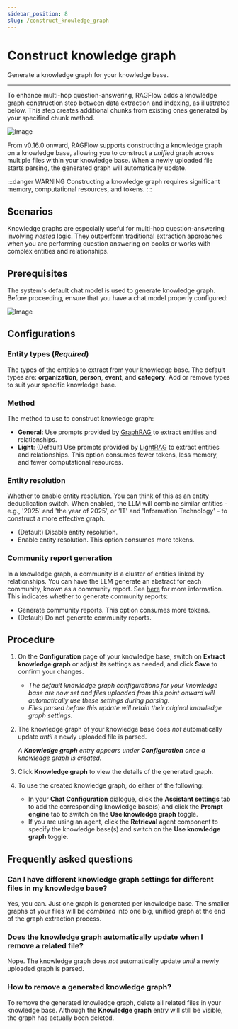 ```yaml
---
sidebar_position: 8
slug: /construct_knowledge_graph
---
```


# Construct knowledge graph

Generate a knowledge graph for your knowledge base.

---

To enhance multi-hop question-answering, RAGFlow adds a knowledge graph construction step between data extraction and indexing, as illustrated below. This step creates additional chunks from existing ones generated by your specified chunk method.

![Image](https://github.com/user-attachments/assets/1ec21d8e-f255-4d65-9918-69b72dfa142b)

From v0.16.0 onward, RAGFlow supports constructing a knowledge graph on a knowledge base, allowing you to construct a *unified* graph across multiple files within your knowledge base. When a newly uploaded file starts parsing, the generated graph will automatically update.

:::danger WARNING
Constructing a knowledge graph requires significant memory, computational resources, and tokens.
:::

## Scenarios

Knowledge graphs are especially useful for multi-hop question-answering involving *nested* logic. They outperform traditional extraction approaches when you are performing question answering on books or works with complex entities and relationships.

## Prerequisites

The system's default chat model is used to generate knowledge graph. Before proceeding, ensure that you have a chat model properly configured:

![Image](https://github.com/user-attachments/assets/6bc34279-68c3-4d99-8d20-b7bd1dafc1c1)

## Configurations

### Entity types (*Required*)

The types of the entities to extract from your knowledge base. The default types are: **organization**, **person**, **event**, and **category**. Add or remove types to suit your specific knowledge base.

### Method

The method to use to construct knowledge graph:

- **General**: Use prompts provided by [GraphRAG](https://github.com/microsoft/graphrag) to extract entities and relationships.
- **Light**: (Default) Use prompts provided by [LightRAG](https://github.com/HKUDS/LightRAG) to extract entities and relationships. This option consumes fewer tokens, less memory, and fewer computational resources.

### Entity resolution

Whether to enable entity resolution. You can think of this as an entity deduplication switch. When enabled, the LLM will combine similar entities - e.g., '2025' and 'the year of 2025', or 'IT' and 'Information Technology' - to construct a more effective graph.

- (Default) Disable entity resolution.
- Enable entity resolution. This option consumes more tokens.

### Community report generation

In a knowledge graph, a community is a cluster of entities linked by relationships. You can have the LLM generate an abstract for each community, known as a community report. See [here](https://www.microsoft.com/en-us/research/blog/graphrag-improving-global-search-via-dynamic-community-selection/) for more information. This indicates whether to generate community reports:

- Generate community reports. This option consumes more tokens.
- (Default) Do not generate community reports.

## Procedure

1. On the **Configuration** page of your knowledge base, switch on **Extract knowledge graph** or adjust its settings as needed, and click **Save** to confirm your changes.

   - *The default knowledge graph configurations for your knowledge base are now set and files uploaded from this point onward will automatically use these settings during parsing.*
   - *Files parsed before this update will retain their original knowledge graph settings.*

2. The knowledge graph of your knowledge base does *not* automatically update *until* a newly uploaded file is parsed.

   _A **Knowledge graph** entry appears under **Configuration** once a knowledge graph is created._

3. Click **Knowledge graph** to view the details of the generated graph.
4. To use the created knowledge graph, do either of the following:
   
   - In your **Chat Configuration** dialogue, click the **Assistant settings** tab to add the corresponding knowledge base(s) and click the **Prompt engine** tab to switch on the **Use knowledge graph** toggle.
   - If you are using an agent, click the **Retrieval** agent component to specify the knowledge base(s) and switch on the **Use knowledge graph** toggle.

## Frequently asked questions

### Can I have different knowledge graph settings for different files in my knowledge base?

Yes, you can. Just one graph is generated per knowledge base. The smaller graphs of your files will be *combined* into one big, unified graph at the end of the graph extraction process.

### Does the knowledge graph automatically update when I remove a related file?

Nope. The knowledge graph does *not* automatically update *until* a newly uploaded graph is parsed.

### How to remove a generated knowledge graph?

To remove the generated knowledge graph, delete all related files in your knowledge base. Although the **Knowledge graph** entry will still be visible, the graph has actually been deleted.